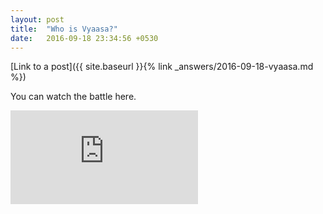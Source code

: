```yaml
---
layout: post
title:  "Who is Vyaasa?"
date:   2016-09-18 23:34:56 +0530
---
```



[Link to a post]({{ site.baseurl }}{% link _answers/2016-09-18-vyaasa.md %})

You can watch the battle here.

<iframe class="video" src="https://www.youtube.com/embed/zU_5WFb2oUk?list=PLVQ-5tGttzR9txcAtYJG2_XEieXE2yVnz" frameborder="0" allowfullscreen></iframe>
